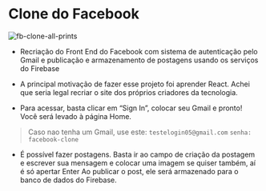 
# Clone do Facebook

![fb-clone-all-prints](https://user-images.githubusercontent.com/17102184/113195796-164f0280-9239-11eb-9750-172e1f36fa29.png)

* Recriação do Front End do Facebook com sistema de autenticação pelo Gmail e publicação e armazenamento de postagens usando os serviços do Firebase 

* A principal motivação de fazer esse projeto foi aprender React. Achei que seria legal recriar o site dos próprios criadores da tecnologia.

* Para acessar, basta clicar em “Sign In”, colocar seu Gmail e pronto! Você será levado à página Home.


> Caso nao tenha um Gmail, use este:
  `testelogin05@gmail.com`
  `senha: facebook-clone`
 

* É possível fazer postagens. Basta ir ao campo de criação da postagem e escrever sua mensagem e colocar uma imagem se quiser também, aí é só apertar Enter
Ao publicar o post, ele será armazenado para o banco de dados do Firebase.
